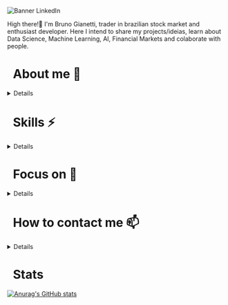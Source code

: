 ![Banner LinkedIn](https://user-images.githubusercontent.com/55636879/210119769-8387c76c-4725-4fd2-8add-8a618d1645a2.png)

High there!👋 I'm Bruno Gianetti, trader in brazilian stock market and enthusiast developer. Here I intend to share my projects/ideias, learn about Data Science, Machine Learning, AI, Financial Markets and colaborate with people.

<h1> &nbsp; About me 🤔</h1>
  
<details> 
  <p></p>
  <p> - &nbsp;Self-taught: I work hard using any disposeble time along my day to improve skills.</p>
  <p> - &nbsp; Ambicious. I want to become more than yesterday.</p>
  <p> - &nbsp; Tech lover. I like very much tech solutions and facilities using devices. </p>
  <p> - &nbsp; Book eater. Any subject, fiction or technical, I always have a book in hands. </p>
  </details>

<h1> &nbsp; Skills ⚡</h1>

<details> 
  <p></p>
  <p> - &nbsp; English: Technincal and always practicin. </p>
  <p> - &nbsp; Italian: Beginner, but gain allday. </p>
  <p> - &nbsp; Python: My Core! My base language. And learn more everyday. </p>
  <p> - &nbsp; HTML: I like it and using in all stuffs. </p>
  <p> - &nbsp; Git: Basically tooling everything. </p>
  <p> - &nbsp; Jupyter's Notebook (ANACONDA): Doc everything. </p>
  <p> - &nbsp; VSC: Facilities alltime. </p>
</details>

<h1> &nbsp; Focus on 🔭</h1>

<details> 
  <p></p>
  <p> - &nbsp; Exploring new technologies and developing software solutions and quick hacks.</p>
  <p> - &nbsp; Learn more about Data Science.</p>
  <p> - &nbsp; Learn more about Deep Learning.</p>
  <p> - &nbsp; Learn more about Artificial Intelligence.</p>
  <p> - &nbsp; Learn more about Test Automation.</p>
  <p> - &nbsp; Learn more about Financial Market.</p>
</details>

<h1> &nbsp; How to contact me 📫 </h1>

<details> 
  <p></p>
  <p> - &nbsp; Email: bruno.gianetti@yahoo.com </p>
  <p> - &nbsp; Phone: +55 (19) 99756-9175 </p>
  <p> - &nbsp; Facebook: facebook.com/brungianetti/ </p>
  <p> - &nbsp; Linked In: linkedin.com/in/brunogianetti/</p>
  <p> - &nbsp; Twitter: twitter.com/bruno_gianetti</p>
</details>

<h1> &nbsp; Stats </h1>

[![Anurag's GitHub stats](https://github-readme-stats.vercel.app/api?username=BrunoGianetti&theme=dark&show_icons=true)](https://github.com/anuraghazra/github-readme-stats)
